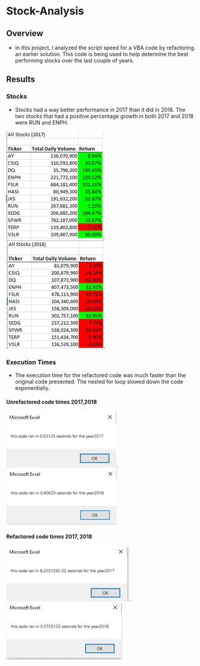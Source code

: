 # Stock-Analysis

## Overview
* In this project, I analyzed the script speed for a VBA code by refactoring an earlier solution. This code is being used to help determine the best performing stocks over the last couple of years. 


## Results
  ### Stocks
   * Stocks had a way better performance in 2017 than it did in 2018. The two stocks that had a positive percentage growth in both 2017 and 2018 were RUN and ENPH.
   
   ![Stock_data_2017](https://github.com/chenylk/stock-analysis/blob/master/stock%20data/2017_stock_data.PNG).
   ![Stock_data_2018](https://github.com/chenylk/stock-analysis/blob/master/stock%20data/2018_stock_data.PNG).

  ### Execution Times
   * The execution time for the refactored code was much faster than the original code presented. The nested for loop slowed down the code exponentially. 
   
   #### Unrefactored code times 2017,2018 
   ![Stock_data_2017](https://github.com/chenylk/stock-analysis/blob/master/original%20code%20times/Allstocksanalysis_2017.PNG).
   ![Stock_data_2018](https://github.com/chenylk/stock-analysis/blob/master/original%20code%20times/Allstocksanalysis_2018.PNG)
   #### Refactored code times 2017, 2018
   ![Stock_data_2017](https://github.com/chenylk/stock-analysis/blob/master/resources/VBA_Challenge_2017.png.PNG).
   ![Stock_data_2018](https://github.com/chenylk/stock-analysis/blob/master/resources/VBA_Challenge_2018.png.PNG)
   
